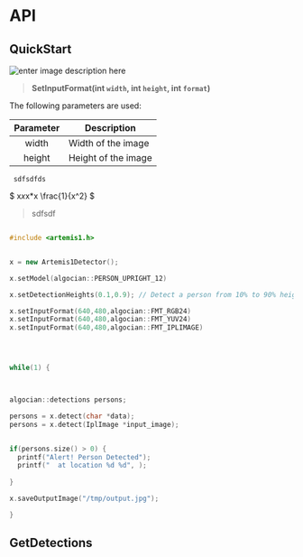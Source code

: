 
# <b> API </b>


## QuickStart 

![enter image description here](http://blog.cobia.net/cobiacomm/wp-content/uploads/2014/06/api-512x270.png)


 

>  <b>SetInputFormat(int `width`, int `height`, int `format`)</b>


The following parameters are used:

| Parameter | Description |
| :---: | --- |
| width | Width of the image |
| height | Height of the image |


     sdfsdfds
    
$ x*x*x*x \frac{1}{x^2} $
    
    
> sdfsdf
> 

```c++

#include <artemis1.h>


x = new Artemis1Detector();

x.setModel(algocian::PERSON_UPRIGHT_12)

x.setDetectionHeights(0.1,0.9); // Detect a person from 10% to 90% height of the image

x.setInputFormat(640,480,algocian::FMT_RGB24)
x.setInputFormat(640,480,algocian::FMT_YUV24)
x.setInputFormat(640,480,algocian::FMT_IPLIMAGE)




while(1) {



algocian::detections persons;

persons = x.detect(char *data);
persons = x.detect(IplImage *input_image);


if(persons.size() > 0) { 
  printf("Alert! Person Detected");
  printf("  at location %d %d", );
  
}

x.saveOutputImage("/tmp/output.jpg");

}


```


## GetDetections ##
